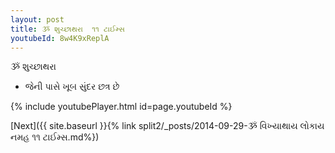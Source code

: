 ```yaml
---
layout: post
title: ૐ શુચ્છાથરા  ૧૧ ટાઈમ્સ
youtubeId: 8w4K9xReplA
---
```

 
 
 ૐ શુચ્છાથરા   
 
 -  જેની પાસે ખૂબ સુંદર છત્ર છે 
 
  
 
  
 
 
 
 
 
 


{% include youtubePlayer.html id=page.youtubeId %}
 
[Next]({{ site.baseurl }}{% link  split2/_posts/2014-09-29-ૐ વિખ્યાથાય લોકાય નમહ ૧૧ ટાઈમ્સ.md%})
 
